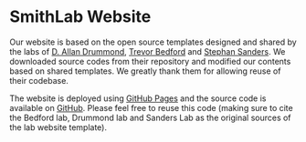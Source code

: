 # SmithLab Website

Our website is based on the open source templates designed and shared by the labs of [D. Allan Drummond](http://www.allanlab.org/aboutwebsite.html), [Trevor Bedford](http://bedford.io/misc/about/) and [Stephan Sanders](https://sanderslab.github.io). We downloaded source codes from their repository and modified our contents based on shared templates. We greatly thank them for allowing reuse of their codebase. 

The website is deployed using [GitHub Pages](https://SmithLabGWSPH.github.io) and the source code is available on [GitHub](https://github.com/SmithLabGWSPH/SmithLabGWSPH.github.io). Please feel free to reuse this code (making sure to cite the Bedford lab, Drummond lab and Sanders Lab as the original sources of the lab website template).
